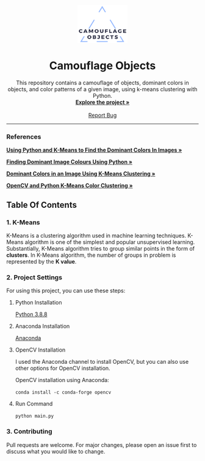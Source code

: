 <!-- PROJECT LOGO -->
<p align="center">
  <a href="https://github.com/betulcalik/Camouflage-Objects">
    <img src="https://github.com/betulcalik/Camouflage-Objects/blob/main/images/logo.png" alt="Logo" width="130" height="100">
  </a>

  <h1 align="center"> Camouflage Objects </h1>

  <p align="center">
    This repository contains a camouflage of objects, dominant colors in objects, and color patterns of a given image, using k-means clustering with Python.
    <br />
    <a href="https://github.com/betulcalik/Camouflage-Objects"><strong>Explore the project »</strong></a>
    <br />
    <br />
    <a href="https://github.com/betulcalik/Camouflage-Objects/issues">Report Bug</a>
  </p>
</p>

---
<!-- Article and code links -->

### References 

<a href="https://charlesleifer.com/blog/using-python-and-k-means-to-find-the-dominant-colors-in-images/"><strong>Using Python and K-Means to Find the Dominant Colors In Images »</strong></a>

<a href="https://zeevgilovitz.com/detecting-dominant-colours-in-python"><strong>Finding Dominant Image Colours Using Python »</strong></a>

<a href="https://buzzrobot.com/dominant-colors-in-an-image-using-k-means-clustering-3c7af4622036"><strong>Dominant Colors in an Image Using K-Means Clustering »</strong></a>

<a href="https://www.pyimagesearch.com/2014/05/26/opencv-python-k-means-color-clustering/"><strong>OpenCV and Python K-Means Color Clustering »</strong></a>

<!-- Table Of Contents -->

## Table Of Contents

### 1. K-Means

K-Means is a clustering algorithm used in machine learning techniques. K-Means algorithm is one of the simplest and popular unsupervised learning. Substantially, K-Means algorithm tries to group similar points in the form of <strong>clusters</strong>. In K-Means algorithm, the number of groups in problem is represented by the <strong>K value</strong>.

### 2. Project Settings

For using this project, you can use these steps:

1. Python Installation
    
    <a href='https://www.python.org/downloads/release/python-388/'>Python 3.8.8</a>
2. Anaconda Installation
    
    <a href="https://docs.anaconda.com/anaconda/install/windows/">Anaconda</a>
    
3. OpenCV Installation
    <p>I used the Anaconda channel to install OpenCV, but you can also use other options for OpenCV installation. </p>
    <p>OpenCV installation using Anaconda: </p>
    
    `conda install -c conda-forge opencv`

4. Run Command

    `python main.py`

### 3. Contributing
Pull requests are welcome. For major changes, please open an issue first to discuss what you would like to change.